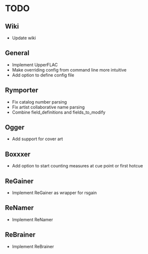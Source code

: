 # TODO

## Wiki

- Update wiki

## General

- Implement UpperFLAC
- Make overriding config from command line more intuitive
- Add option to define config file

## Rymporter

- Fix catalog number parsing
- Fix artist collaborative name parsing
- Combine field_definitions and fields_to_modify

## Ogger

- Add support for cover art

## Boxxxer

- Add option to start counting measures at cue point or first hotcue

## ReGainer

- Implement ReGainer as wrapper for rsgain

## ReNamer

- Implement ReNamer

## ReBrainer

- Implement ReBrainer
